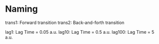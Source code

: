 # Naming

trans1: Forward transition
trans2: Back-and-forth transition

lag1: Lag Time = 0.05 a.u.
lag10: Lag Time = 0.5 a.u.
lag100: Lag Time = 5 a.u.
